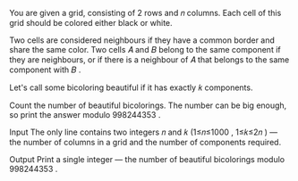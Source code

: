 You are given a grid, consisting of 2
rows and 𝑛
columns. Each cell of this grid should be colored either black or white.

Two cells are considered neighbours if they have a common border and share the same color. Two cells 𝐴
and 𝐵
belong to the same component if they are neighbours, or if there is a neighbour of 𝐴
that belongs to the same component with 𝐵
.

Let's call some bicoloring beautiful if it has exactly 𝑘
components.

Count the number of beautiful bicolorings. The number can be big enough, so print the answer modulo 998244353
.

Input
The only line contains two integers 𝑛
and 𝑘
(1≤𝑛≤1000
, 1≤𝑘≤2𝑛
) — the number of columns in a grid and the number of components required.

Output
Print a single integer — the number of beautiful bicolorings modulo 998244353
.


